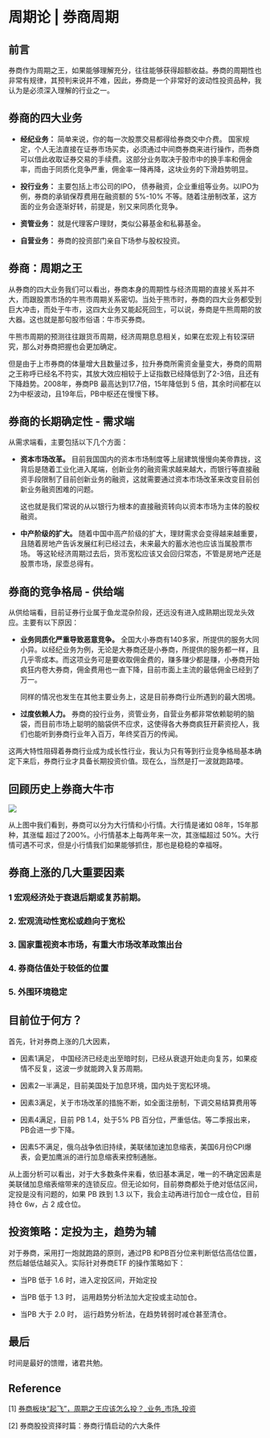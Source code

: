 # 周期论 | 券商周期

## 前言

券商作为周期之王，如果能够理解充分，往往能够获得超额收益。券商的周期性也非常有规律，其预判来说并不难，因此，券商是一个非常好的波动性投资品种，我认为是必须深入理解的行业之一。

## 券商的四大业务

- **经纪业务：** 简单来说，你的每一次股票交易都得给券商交中介费。 国家规定，个人无法直接在证券市场买卖，必须通过中间商券商来进行操作，而券商可以借此收取证券交易的手续费。这部分业务取决于股市中的换手率和佣金率，而由于同质化竞争严重，佣金率一降再降，这块业务的下滑趋势明显。

- **投行业务：** 主要包括上市公司的IPO， 债券融资，企业重组等业务。以IPO为例，券商的承销保荐费用在融资额的 5%-10% 不等。随着注册制改革，这方面的业务会逐渐好转，前提是，别又来同质化竞争。

- **资管业务：** 就是代理客户理财，类似公募基金和私募基金。

- **自营业务：** 券商的投资部门亲自下场参与股权投资。

## 券商：周期之王

从券商的四大业务我们可以看出，券商本身的周期性与经济周期的直接关系并不大，而跟股票市场的牛熊市周期关系密切。当处于熊市时，券商的四大业务都受到巨大冲击，而处于牛市，这四大业务又能起死回生，可以说，券商是牛熊周期的放大器。这也就是那句股市俗语：牛市买券商。

牛熊市周期的预测往往跟货币周期，经济周期息息相关，如果在宏观上有较深研究，那么对券商把握也会更加确定。

但是由于上市券商的体量增大且数量过多，拉升券商所需资金量变大，券商的周期之王称呼已经名不符实，其放大效应相较于上证指数已经降低到了2-3倍，且还有下降趋势。2008年，券商PB 最高达到17.7倍，15年降低到 5 倍，其余时间都在以2为中枢波动，且19年后，PB中枢还在慢慢下移。

## 券商的长期确定性 - 需求端

从需求端看，主要包括以下几个方面：

- **资本市场改革。** 目前我国国内的资本市场制度等上层建筑慢慢向美帝靠拢，这背后是随着工业化进入尾端，创新业务的融资需求越来越大，而银行等直接融资手段限制了目前创新业务的融资，这就需要通过资本市场改革来改变目前创新业务融资困难的问题。
  
  这也就是我们常说的从以银行为根本的直接融资转向以资本市场为主体的股权融资。

- **中产阶级的扩大。** 随着中国中高产阶级的扩大，理财需求会变得越来越重要，且随着房地产告诉发展红利已经过去，未来最大的蓄水池也应该当属股票市场。 等这轮经济周期过去后，货币宽松应该又会回归常态，不管是房地产还是股票市场，尿壶总得有。

## 券商的竞争格局 - 供给端

从供给端看，目前证券行业属于鱼龙混杂阶段，还远没有进入成熟期出现龙头效应。主要有以下原因：

- **业务同质化严重导致恶意竞争。** 全国大小券商有140多家，所提供的服务大同小异。以经纪业务为例，无论是大券商还是小券商，所提供的服务都一样，且几乎零成本。而这项业务可是要收取佣金费的，赚多赚少都是赚，小券商开始疯狂内卷大券商，佣金费用也一直下降，目前市面上主流的最低佣金已经到了万一。
  
  同样的情况也发生在其他主要业务上，这是目前券商行业所遇到的最大困境。

- **过度依赖人力。** 券商的投行业务，资管业务，自营业务都非常依赖聪明的脑袋，而目前市场上聪明的脑袋供不应求，这使得各大券商疯狂开薪资挖人，我们也能听到券商行业年入百万，年终奖百万的传闻。

这两大特性阻碍着券商行业成为成长性行业，我认为只有等到行业竞争格局基本确定下来后，券商行业才具备长期投资价值。现在么，当然是打一波就跑路喽。

## 回顾历史上券商大牛市

![](H:\BigWorks\KnowledgeSystem\博客文章\股票文章\images\券商_1.png)

从上图中我们看到，券商可以分为大行情和小行情。大行情是诸如 08年，15年那种，其涨幅 超过了200%。小行情基本上每两年来一次，其涨幅超过 50%。大行情可遇不可求，但是小行情我们如果能够抓住，那也是稳稳的幸福呀。

## 券商上涨的几大重要因素

### 1 宏观经济处于衰退后期或复苏前期。

### 2. 宏观流动性宽松或趋向于宽松

### 3. 国家重视资本市场，有重大市场改革政策出台

### 4. 券商估值处于较低的位置

### 5. 外围环境稳定

## 目前位于何方？

首先，针对券商上涨的几大因素，

- 因素1满足， 中国经济已经走出至暗时刻，已经从衰退开始走向复苏，如果疫情不反复，这波一步就能跨入复苏周期。

- 因素2一半满足，目前美国处于加息环境，国内处于宽松环境。

- 因素3满足，关于市场改革的措施不断，如全面注册制，下调交易结算费用等

- 因素4满足，目前 PB 1.4，处于5% PB 百分位，严重低估。等二季报出来，PB会进一步下降。

- 因素5不满足，俄乌战争依旧持续，美联储加速加息缩表，美国6月份CPI爆表，会更加鹰派的进行加息缩表来控制通胀。

从上面分析可以看出，对于大多数条件来看，依旧基本满足，唯一的不确定因素是美联储加息缩表缩带来的连锁反应。但无论如何，目前劵商都处于绝对低估区间，定投是没有问题的，如果 PB 跌到 1.3 以下，我会主动再进行加仓一成仓位，目前持仓 6w，占 2 成仓位。

## 投资策略：定投为主，趋势为辅

对于券商，采用打一炮就跑路的原则，通过PB 和PB百分位来判断低估高估位置，然后越低估越买入。实际针对券商ETF 的操作策略如下：

- 当PB 低于 1.6 时，进入定投区间，开始定投

- 当PB 低于 1.3 时， 运用趋势分析法加大定投或主动加仓。

- 当PB 大于 2.0 时， 运行趋势分析法，在趋势转弱时减仓甚至清仓。

## 最后

时间是最好的馈赠，诸君共勉。

## Reference

[1] [券商板块“起飞”，周期之王应该怎么投？_业务_市场_投资](https://www.sohu.com/a/559160615_250147)

[2] 券商股投资择时篇：券商行情启动的六大条件

